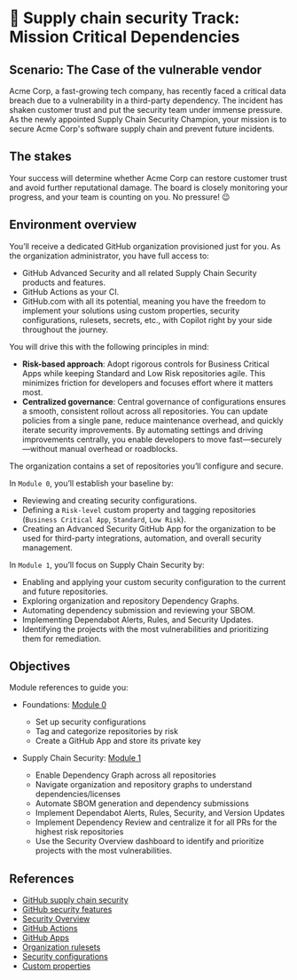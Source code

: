 # 🚀 Supply chain security Track: Mission Critical Dependencies

## Scenario: The Case of the vulnerable vendor

Acme Corp, a fast-growing tech company, has recently faced a critical data breach due to a vulnerability in a third-party dependency. The incident has shaken customer trust and put the security team under immense pressure. As the newly appointed Supply Chain Security Champion, your mission is to secure Acme Corp's software supply chain and prevent future incidents.

## The stakes

Your success will determine whether Acme Corp can restore customer trust and avoid further reputational damage. The board is closely monitoring your progress, and your team is counting on you. No pressure! 😉

## Environment overview

You’ll receive a dedicated GitHub organization provisioned just for you. As the organization administrator, you have full access to:

- GitHub Advanced Security and all related Supply Chain Security products and features.
- GitHub Actions as your CI.
- GitHub.com with all its potential, meaning you have the freedom to implement your solutions using custom properties, security configurations, rulesets, secrets, etc., with Copilot right by your side throughout the journey.

You will drive this with the following principles in mind:

- **Risk-based approach**: Adopt rigorous controls for Business Critical Apps while keeping Standard and Low Risk repositories agile. This minimizes friction for developers and focuses effort where it matters most.
- **Centralized governance**: Central governance of configurations ensures a smooth, consistent rollout across all repositories. You can update policies from a single pane, reduce maintenance overhead, and quickly iterate security improvements. By automating settings and driving improvements centrally, you enable developers to move fast—securely—without manual overhead or roadblocks.

The organization contains a set of repositories you’ll configure and secure.

In `Module 0`, you’ll establish your baseline by:

- Reviewing and creating security configurations.  
- Defining a `Risk-level` custom property and tagging repositories (`Business Critical App`, `Standard`, `Low Risk`).  
- Creating an Advanced Security GitHub App for the organization to be used for third-party integrations, automation, and overall security management.

In `Module 1`, you’ll focus on Supply Chain Security by:

- Enabling and applying your custom security configuration to the current and future repositories.
- Exploring organization and repository Dependency Graphs.  
- Automating dependency submission and reviewing your SBOM.
- Implementing Dependabot Alerts, Rules, and Security Updates.
- Identifying the projects with the most vulnerabilities and prioritizing them for remediation.

## Objectives

Module references to guide you:

- Foundations: [Module 0](module-0.md)
  - Set up security configurations  
  - Tag and categorize repositories by risk  
  - Create a GitHub App and store its private key  

- Supply Chain Security: [Module 1](module-1.md)  
  - Enable Dependency Graph across all repositories  
  - Navigate organization and repository graphs to understand dependencies/licenses  
  - Automate SBOM generation and dependency submissions  
  - Implement Dependabot Alerts, Rules, Security, and Version Updates  
  - Implement Dependency Review and centralize it for all PRs for the highest risk repositories
  - Use the Security Overview dashboard to identify and prioritize projects with the most vulnerabilities.

## References

- [GitHub supply chain security](https://docs.github.com/en/code-security/supply-chain-security/understanding-your-software-supply-chain/about-supply-chain-security)
- [GitHub security features](https://docs.github.com/en/code-security/getting-started/github-security-features)
- [Security Overview](https://docs.github.com/en/code-security/security-overview/about-security-overview)
- [GitHub Actions](https://docs.github.com/en/actions)
- [GitHub Apps](https://docs.github.com/en/apps/overview)
- [Organization rulesets](https://docs.github.com/en/enterprise-cloud@latest/organizations/managing-organization-settings/managing-rulesets-for-repositories-in-your-organization)
- [Security configurations](https://docs.github.com/en/enterprise-cloud@latest/code-security/securing-your-organization/enabling-security-features-in-your-organization/creating-a-custom-security-configuration)
- [Custom properties](https://docs.github.com/en/enterprise-cloud@latest/organizations/managing-organization-settings/managing-custom-properties-for-repositories-in-your-organization)